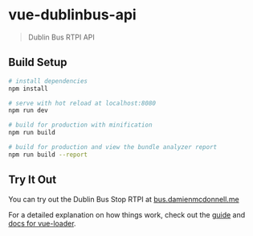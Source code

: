 # vue-dublinbus-api

> Dublin Bus RTPI API

## Build Setup

``` bash
# install dependencies
npm install

# serve with hot reload at localhost:8080
npm run dev

# build for production with minification
npm run build

# build for production and view the bundle analyzer report
npm run build --report
```

## Try It Out
You can try out the Dublin Bus Stop RTPI at [bus.damienmcdonnell.me](http://bus.damienmcdonnell.me)

For a detailed explanation on how things work, check out the [guide](http://vuejs-templates.github.io/webpack/) and [docs for vue-loader](http://vuejs.github.io/vue-loader).
